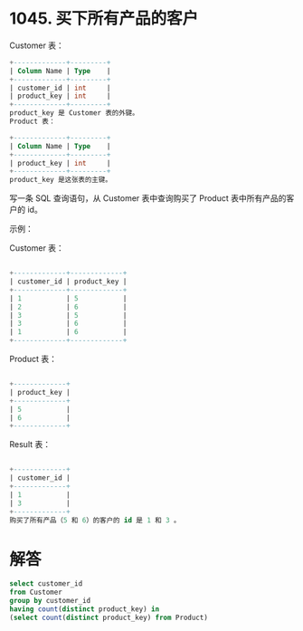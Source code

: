 # 1045. 买下所有产品的客户

Customer 表：

```sql
+-------------+---------+
| Column Name | Type    |
+-------------+---------+
| customer_id | int     |
| product_key | int     |
+-------------+---------+
product_key 是 Customer 表的外键。
Product 表：
```

```sql
+-------------+---------+
| Column Name | Type    |
+-------------+---------+
| product_key | int     |
+-------------+---------+
product_key 是这张表的主键。
```

写一条 SQL 查询语句，从 Customer 表中查询购买了 Product 表中所有产品的客户的 id。

示例：

Customer 表：

```sql

+-------------+-------------+
| customer_id | product_key |
+-------------+-------------+
| 1           | 5           |
| 2           | 6           |
| 3           | 5           |
| 3           | 6           |
| 1           | 6           |
+-------------+-------------+
```

Product 表：

```sql

+-------------+
| product_key |
+-------------+
| 5           |
| 6           |
+-------------+
```

Result 表：

```sql

+-------------+
| customer_id |
+-------------+
| 1           |
| 3           |
+-------------+
购买了所有产品（5 和 6）的客户的 id 是 1 和 3 。
```

# 解答

```sql
select customer_id
from Customer
group by customer_id
having count(distinct product_key) in 
(select count(distinct product_key) from Product)
```